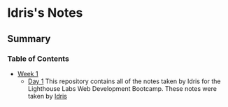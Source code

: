 # Idris's Notes
## Summary 
### Table of Contents 
* [Week 1](/Week_1)
  * [Day 1](/Week_1/Day_1)
This repository contains all of the notes taken by Idris for the Lighthouse Labs Web Development Bootcamp.
These notes were taken by [Idris](https://github.com/yousufii)
